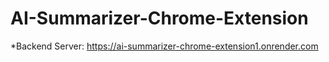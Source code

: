 # AI-Summarizer-Chrome-Extension
*Backend Server: https://ai-summarizer-chrome-extension1.onrender.com
